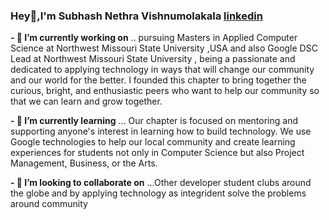 ### Hey👋,I'm Subhash Nethra Vishnumolakala [linkedin](https://www.linkedin.com/in/subhash-nethra-vishnumolakala) 

**- 🔭 I’m currently working on** .. pursuing Masters in Applied Computer Science at Northwest Missouri State University ,USA and also Google DSC Lead at Northwest Missouri State University , being a passionate and dedicated to applying technology in ways that will change our community and our world for the better. I founded this chapter to bring together the curious, bright, and enthusiastic peers who want to help our community so that we can learn and grow together.

**- 🌱 I’m currently learning** ... Our chapter is focused on mentoring and supporting anyone's interest in learning how to build technology. We use Google technologies to help our local community and create learning experiences for students not only in Computer Science but also Project Management, Business, or the Arts.

**- 👯 I’m looking to collaborate on** ...Other developer student clubs around the globe and by applying technology as integrident solve the problems around community 


<!--
**Subhas19/Subhas19** is a ✨ _special_ ✨ repository because its `README.md` (this file) appears on your GitHub profile.

Here are some ideas to get you started:

- 🔭 I’m currently working on ...
- 🌱 I’m currently learning ...
- 👯 I’m looking to collaborate on ...
- 🤔 I’m looking for help with ...
- 💬 Ask me about ...
- 📫 How to reach me: ...
- 😄 Pronouns: ...
- ⚡ Fun fact: ...
-->

